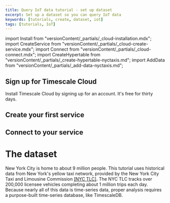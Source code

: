 ```yaml
---
title: Query IoT data tutorial - set up dataset
excerpt: Set up a dataset so you can query IoT data
keywords: [tutorials, create, dataset, iot]
tags: [tutorials, IoT]
---
```


import Install from "versionContent/_partials/_cloud-installation.mdx";
import CreateService from "versionContent/_partials/_cloud-create-service.mdx";
import Connect from "versionContent/_partials/_cloud-connect.mdx";
import CreateHypertable from "versionContent/_partials/_create-hypertable-nyctaxis.md";
import AddData from "versionContent/_partials/_add-data-nyctaxis.md";

## Sign up for Timescale Cloud

Install Timescale Cloud by signing up for an account. It's free for thirty days.

<Install />

## Create your first service

<CreateService demoData={false} />

## Connect to your service

<Connect />

# The dataset

New York City is home to about 9 million people. This tutorial uses historical
data from New York's yellow taxi network, provided by the New York City Taxi and
Limousine Commission [[NYC TLC]](nyc-tlc). The NYC TLC tracks over 200,000
licensee vehicles completing about 1 million trips each day. Because nearly all
of this data is time-series data, proper analysis requires a purpose-built
time-series database, like TimescaleDB.

<CreateHypertable />

<AddData />

[nyc-tlc]: https://www1.nyc.gov/site/tlc/about/tlc-trip-record-data.page
